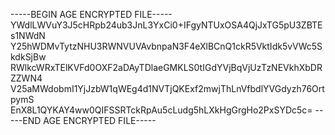 -----BEGIN AGE ENCRYPTED FILE-----
YWdlLWVuY3J5cHRpb24ub3JnL3YxCi0+IFgyNTUxOSA4QjJxTG5pU3ZBTEs1NWdN
Y25hWDMvTytzNHU3RWNVUVAvbnpaN3F4eXlBCnQ1ckR5VktIdk5vVWc5SkdkSjBw
RWlkcWRxTElKVFd0OXF2aDAyTDlaeGMKLS0tIGdYVjBqVjUzTzNEVkhXbDRZZWN4
V25aMWdobmI1YjJzbW1qWEg4d1NVTjQKExf2mwjThLnVfbdlYVGdyzh76OrtpymS
EnX8L1QYKAY4ww0QIFSSRTckRpAu5cLudg5hLXkHgGrgHo2PxSYDc5c=
-----END AGE ENCRYPTED FILE-----
